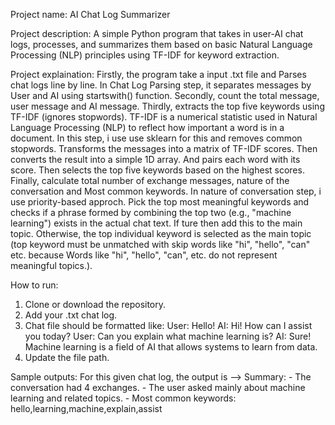 Project name: AI Chat Log Summarizer

Project description: A simple Python program that takes in user-AI chat logs, processes, and summarizes them based on basic Natural Language Processing (NLP) principles using TF-IDF for keyword extraction.

Project explaination: Firstly, the program take a input .txt file and Parses chat logs line by line. In Chat Log Parsing step, it separates messages by User and AI using startswith() function. Secondly, count the total message, user message and AI message. Thirdly, extracts the top five keywords using TF-IDF (ignores stopwords). TF-IDF is a numerical statistic used in Natural Language Processing (NLP) to reflect how important a word is in a document. In this step, i use use sklearn for this and removes common stopwords. Transforms the messages into a matrix of TF-IDF scores. Then converts the result into a simple 1D array. And pairs each word with its score. Then selects the top five keywords based on the highest scores. Finally, calculate total number of exchange messages, nature of the conversation and Most common keywords. In nature of conversation step, i use priority-based approch. Pick the top most meaningful keywords and checks if a phrase formed by combining the top two (e.g., "machine learning") exists in the actual chat text. If ture then add this to the main topic. Otherwise, the top individual keyword is selected as the main topic (top keyword must be unmatched with skip words like "hi", "hello", "can" etc. because Words like "hi", "hello", "can", etc. do not represent meaningful topics.).

How to run:
  1. Clone or download the repository.
  2. Add your .txt chat log.
  3. Chat file should be formatted like:
      User: Hello!
      AI: Hi! How can I assist you today?
      User: Can you explain what machine learning is?
      AI: Sure! Machine learning is a field of AI that allows systems to learn from data.
  4. Update the file path.

Sample outputs: For this given chat log, 
    the output is --> Summary:
                      - The conversation had 4 exchanges.
                      - The user asked mainly about machine learning and related topics.
                      - Most common keywords: hello,learning,machine,explain,assist
